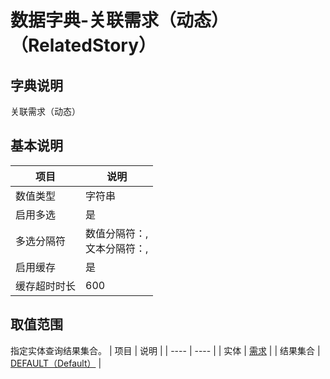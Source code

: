 # 数据字典-关联需求（动态）（RelatedStory）
## 字典说明
关联需求（动态）

## 基本说明
| 项目 | 说明 |
| ---- | ---- |
| 数值类型 | 字符串 |
| 启用多选 | 是 |
| 多选分隔符 | 数值分隔符：,<br>文本分隔符：, |
| 启用缓存 | 是 |
| 缓存超时时长 | 600 |

## 取值范围
指定实体查询结果集合。
| 项目 | 说明 |
| ---- | ---- |
| 实体 | [需求](../module/zentao/Story) |
| 结果集合 | [DEFAULT（Default）](../module/zentao/Story/#数据集合-DEFAULT（Default）) |


